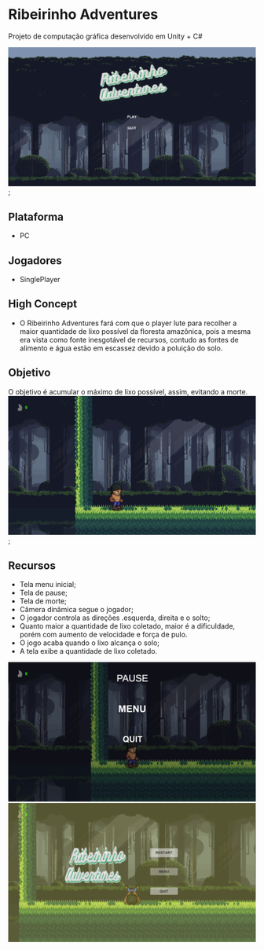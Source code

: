 # Ribeirinho Adventures
Projeto de computação gráfica  desenvolvido em Unity + C#

![MenuInicial](/Menu.PNG);
## Plataforma
- PC

## Jogadores
- SinglePlayer

## High Concept
- O Ribeirinho Adventures fará com que o player  lute para recolher a maior quantidade de lixo possível da floresta amazônica, pois a mesma era vista como fonte inesgotável de recursos, contudo as fontes de alimento e água estão em escassez devido a poluição do solo.

## Objetivo 
O objetivo é acumular o máximo de lixo possível, assim, evitando a morte.
![Game](/Game.PNG);
## Recursos
- Tela menu inicial;
- Tela de pause;
- Tela de morte;
- Câmera dinâmica segue o jogador;
- O jogador controla as direções .esquerda, direita e o solto;
- Quanto maior a quantidade de lixo coletado, maior é a dificuldade, porém com aumento de velocidade e força de pulo.
- O jogo acaba quando o lixo alcança o solo;
- A tela exibe a quantidade de lixo coletado.

![Game](/MenuPause.PNG)
![Game](/MenuMorte.PNG)
